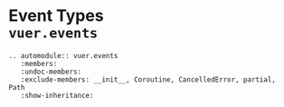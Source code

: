 #  Event Types <br/>`vuer.events`

```{eval-rst}
.. automodule:: vuer.events
   :members:
   :undoc-members:
   :exclude-members: __init__, Coroutine, CancelledError, partial, Path
   :show-inheritance:
```